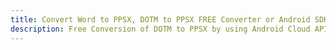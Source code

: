 ---title: Convert Word to PPSX, DOTM to PPSX FREE Converter or Android SDKdescription: Free Conversion of DOTM to PPSX by using Android Cloud APIs & SDKs. Also Create, Edit & Render Microsoft Word & OpenOffice documents in the Cloud.---